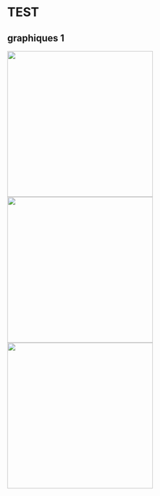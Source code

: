 # TEST

## graphiques 1

<img src="FRA_conf1_ma7avgmob.png" width="333"/> <img src="FRA_conf1_ma7avgmob_noparks.png" width="333"/> <img src="FRA_conf1_ma7grocery_pharmacy.png" width="333"/>
